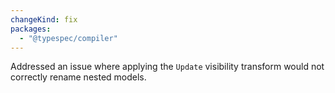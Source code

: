 ```yaml
---
changeKind: fix
packages:
  - "@typespec/compiler"
---
```


Addressed an issue where applying the `Update` visibility transform would not correctly rename nested models.